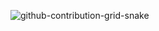 ![github-contribution-grid-snake](https://github.com/user-attachments/assets/d51a7890-4c4e-4abe-bfc8-1d06d8e00d31)
